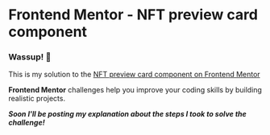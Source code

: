 # Frontend Mentor - NFT preview card component

### Wassup! :call_me_hand:

This is my solution to the [NFT preview card component on Frontend Mentor](https://www.frontendmentor.io/challenges/nft-preview-card-component-SbdUL_w0U)

**Frontend Mentor** challenges help you improve your coding skills by building realistic projects.

_**Soon I'll be posting my explanation about the steps I took to solve the challenge!**_ 
